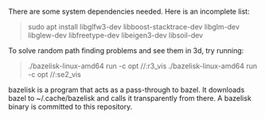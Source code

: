 There are some system dependencies needed. Here is an incomplete list:

> sudo apt install libglfw3-dev libboost-stacktrace-dev libglm-dev libglew-dev libfreetype-dev libeigen3-dev libsoil-dev

To solve random path finding problems and see them in 3d, try running:

> ./bazelisk-linux-amd64 run -c opt //:r3_vis
> ./bazelisk-linux-amd64 run -c opt //:se2_vis

bazelisk is a program that acts as a pass-through to bazel. It downloads bazel to ~/.cache/bazelisk
and calls it transparently from there. A bazelisk binary is committed to this repository.
